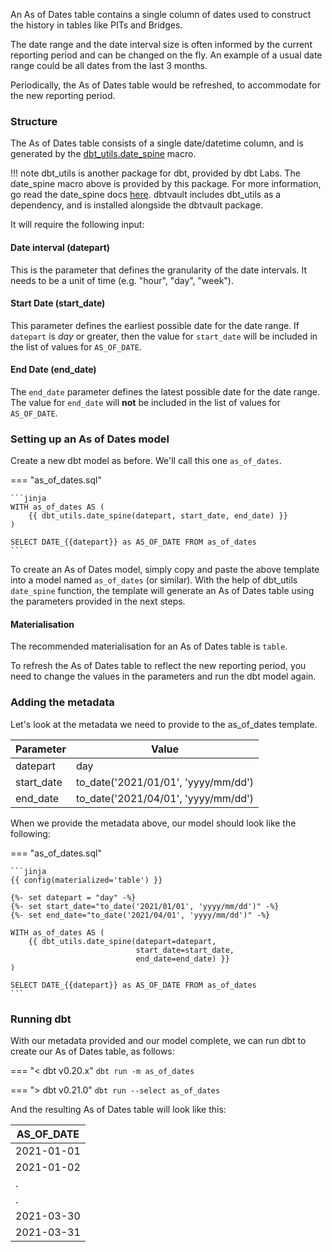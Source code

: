 An As of Dates table contains a single column of dates used to construct the history in tables like PITs and Bridges. 

The date range and the date interval size is often informed by the current reporting period and can be changed on the fly.
An example of a usual date range could be all dates from the last 3 months.

Periodically, the As of Dates table would be refreshed, to accommodate for the new reporting period.

### Structure

The As of Dates table consists of a single date/datetime column, and is generated by the 
[dbt_utils.date_spine](https://github.com/dbt-labs/dbt-utils#date_spine-source) macro.

!!! note
    dbt_utils is another package for dbt, provided by dbt Labs. The date_spine macro above is provided by this package.
    For more information, go read the date_spine docs [here](https://github.com/dbt-labs/dbt-utils#date_spine-source).
    dbtvault includes dbt_utils as a dependency, and is installed alongside the dbtvault package. 

It will require the following input:

#### Date interval (datepart)

This is the parameter that defines the granularity of the date intervals. It needs to be a unit of time 
(e.g. "hour", "day", "week").  

#### Start Date (start_date)

This parameter defines the earliest possible date for the date range. If `datepart` is _day_ or greater, then the value 
for `start_date` will be included in the list of values for `AS_OF_DATE`.

#### End Date (end_date)

The `end_date` parameter defines the latest possible date for the date range. The value for `end_date` will **not** be 
included in the list of values for `AS_OF_DATE`.

### Setting up an As of Dates model

Create a new dbt model as before. We'll call this one `as_of_dates`.

=== "as_of_dates.sql"

    ```jinja
    WITH as_of_dates AS (
        {{ dbt_utils.date_spine(datepart, start_date, end_date) }}
    )

    SELECT DATE_{{datepart}} as AS_OF_DATE FROM as_of_dates
    ```

To create an As of Dates model, simply copy and paste the above template into a model named `as_of_dates` (or similar).
With the help of dbt_utils `date_spine` function, the template will generate an As of Dates table using the parameters 
provided in the next steps.

#### Materialisation

The recommended materialisation for an As of Dates table is `table`.

To refresh the As of Dates table to reflect the new reporting period, you need to change the values in the parameters and
run the dbt model again.

### Adding the metadata

Let's look at the metadata we need to provide to the as_of_dates template.

| Parameter      | Value                               | 
| -------------- | ----------------------------------- | 
| datepart       | day                                 | 
| start_date     | to_date('2021/01/01', 'yyyy/mm/dd') |
| end_date       | to_date('2021/04/01', 'yyyy/mm/dd') |

When we provide the metadata above, our model should look like the following:

=== "as_of_dates.sql"

    ```jinja
    {{ config(materialized='table') }}
    
    {%- set datepart = "day" -%}
    {%- set start_date="to_date('2021/01/01', 'yyyy/mm/dd')" -%}
    {%- set end_date="to_date('2021/04/01', 'yyyy/mm/dd')" -%}
    
    WITH as_of_dates AS (
        {{ dbt_utils.date_spine(datepart=datepart, 
                                start_date=start_date,
                                end_date=end_date) }}
    )

    SELECT DATE_{{datepart}} as AS_OF_DATE FROM as_of_dates 
    ```

### Running dbt

With our metadata provided and our model complete, we can run dbt to create our As of Dates table, as follows:

=== "< dbt v0.20.x"
    `dbt run -m as_of_dates`

=== "> dbt v0.21.0"
    `dbt run --select as_of_dates`

And the resulting As of Dates table will look like this:

| AS_OF_DATE   |
| ------------ |
| 2021-01-01   |
| 2021-01-02   |
| .            |
| .            |
| 2021-03-30   |
| 2021-03-31   |
